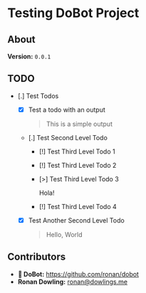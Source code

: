 # Testing DoBot Project

## About

**Version:** `0.0.1`

## TODO

- [.] Test Todos
  - [x] Test a todo with an output

     > This is a simple output
  - [.] Test Second Level Todo
    - [!] Test Third Level Todo 1
    - [!] Test Third Level Todo 2
    - [>] Test Third Level Todo 3

       Hola!
    - [!] Test Third Level Todo 4
  - [x] Test Another Second Level Todo

     > Hello, World

## Contributors

- **🤖 DoBot:** <https://github.com/ronan/dobot>
- **Ronan Dowling:** <ronan@dowlings.me>
